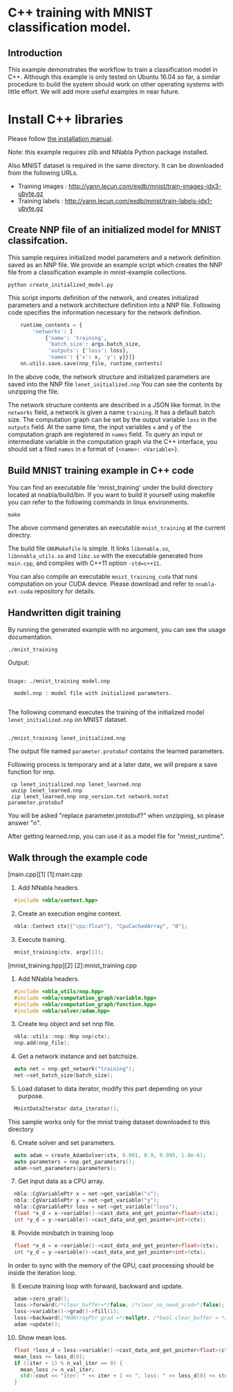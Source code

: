 # C++ training with MNIST classification model.

## Introduction

This example demonstrates the workflow to train a classification model in C++.
Although this example is only tested on Ubuntu 16.04 so far,
a similar procedure to build the system should work on other operating systems with little effort.
We will add more useful examples in near future.

# Install C++ libraries

Please follow [the installation manual](https://github.com/sony/nnabla/blob/master/doc/build/build_cpp_utils.md).

Note: this example requires zlib and NNabla Python package installed.

Also MNIST dataset is required in the same directory.
It can be downloaded from the following URLs.
* Training images : http://yann.lecun.com/exdb/mnist/train-images-idx3-ubyte.gz
* Training labels : http://yann.lecun.com/exdb/mnist/train-labels-idx1-ubyte.gz

## Create NNP file of an initialized model for MNIST classifcation.
This sample requires initialized model parameters and a network definition saved as an NNP file.
We provide an example script which creates the NNP file from a classification example in mnist-example collections.

```shell
python create_initialized_model.py
```

This script imports definition of the network, and creates initialized parameters and a network architecture definition into a NNP file.
Following code specifies the information necessary for the network definition.

```python
    runtime_contents = {
        'networks': [
            {'name': 'training',
             'batch_size': args.batch_size,
             'outputs': {'loss': loss},
             'names': {'x': x, 'y': y}}]}
    nn.utils.save.save(nnp_file, runtime_contents)
```

In the above code, the network structure and initialized parameters are saved into the NNP file `lenet_initialized.nnp`
You can see the contents by unzipping the file.

The network structure contents are described in a JSON like format.
In the `networks` field, a network is given a name `training`. It has a default batch size. 
The computation graph can be set by the output variable `loss` in the `outputs` field. 
At the same time, the input variables `x` and `y` of the computation graph are registered in `names` field. 
To query an input or intermediate variable in the computation graph via the C++ interface, you should set a filed `names` in a format of `{<name>: <Variable>}`.

## Build MNIST training example in C++ code
You can find an executable file 'mnist_training' under the build directory located at nnabla/build/bin.
If you want to build it yourself using makefile you can refer to the following commands in linux environments.

```shell
make
```

The above command generates an executable `mnist_training` at the current directry.

The build file `GNUMakefile` is simple.
It links `libnnabla.so`, `libnnabla_utils.so` and `libz.so` with the executable generated from `main.cpp`, and compiles with C++11 option `-std=c++11`.

You can also compile an executable `mnist_training_cuda` that runs computation on your CUDA device.
Please download and refer to `nnabla-ext-cuda` repository for details.

## Handwritten digit training
By running the generated example with no argument, you can see the usage documentation.

```shell
./mnist_training
```

Output:
```

Usage: ./mnist_training model.nnp

  model.nnp : model file with initialized parameters.


```

The following command executes the training of the initialized model `lenet_initialized.nnp` on MNIST dataset.

```shell

./mnist_training lenet_initialized.nnp

```

The output file named `parameter.protobuf` contains the learned parameters.

Following process is temporary and at a later date, we will prepare a save function for nnp.

```shell
 cp lenet_initialized.nnp lenet_learned.nnp
 unzip lenet_learned.nnp
 zip lenet_learned.nnp nnp_version.txt network.nntxt parameter.protobuf
```

You will be asked "replace parameter.protobuf?" when unzipping, so please answer "n".

After getting learned.nnp, you can use it as a model file for "mnist_runtime".


## Walk through the example code

[main.cpp][1]
[1]:main.cpp
1. Add NNabla headers.
```c++
  #include <nbla/context.hpp>
```

2. Create an execution engine context.
```c++
  nbla::Context ctx{{"cpu:float"}, "CpuCachedArray", "0"};
```

3. Execute training.
```c++
  mnist_training(ctx, argv[1]);
```

[mnist_training.hpp][2]
[2]:mnist_training.cpp
1. Add NNabla headers.
```c++
  #include <nbla_utils/nnp.hpp>
  #include <nbla/computation_graph/variable.hpp>
  #include <nbla/computation_graph/function.hpp>
  #include <nbla/solver/adam.hpp>
```

3. Create `Nnp` object and set nnp file.
```c++
  nbla::utils::nnp::Nnp nnp(ctx);
  nnp.add(nnp_file);
```

4. Get a network instance and set batchsize.
```c++
  auto net = nnp.get_network("training");
  net->set_batch_size(batch_size);
```

5. Load dataset to data iterator, modify this part depending on your purpose.
```c++
  MnistDataIterator data_iterator();
```
  This sample works only for the mnist traing dataset downloaded to this directory

6. Create solver and set parameters.
```c++
  auto adam = create_AdamSolver(ctx, 0.001, 0.9, 0.999, 1.0e-6);
  auto parameters = nnp.get_parameters();
  adam->set_parameters(parameters);
```

7. Get input data as a CPU array.
```c++
  nbla::CgVariablePtr x = net->get_variable("x");
  nbla::CgVariablePtr y = net->get_variable("y");
  nbla::CgVariablePtr loss = net->get_variable("loss");
  float *x_d = x->variable()->cast_data_and_get_pointer<float>(ctx);
  int *y_d = y->variable()->cast_data_and_get_pointer<int>(ctx);
```
8. Provide minibatch in training loop
```c++
  float *x_d = x->variable()->cast_data_and_get_pointer<float>(ctx);
  int *y_d = y->variable()->cast_data_and_get_pointer<int>(ctx);
```
In order to sync with the memory of the GPU, cast processing should be inside the iteration loop.

9. Execute training loop with forward, backward and update.
```c++
  adam->zero_grad();
  loss->forward(/*clear_buffer=*/false, /*clear_no_need_grad=*/false);
  loss->variable()->grad()->fill(1);
  loss->backward(/*NdArrayPtr grad =*/nullptr, /*bool clear_buffer = */false);
  adam->update();
```

10. Show mean loss.
```c++
  float *loss_d = loss->variable()->cast_data_and_get_pointer<float>(ctx);
  mean_loss += loss_d[0];
  if ((iter + 1) % n_val_iter == 0) {
    mean_loss /= n_val_iter;
    std::cout << "iter: " << iter + 1 << ", loss: " << loss_d[0] << std::endl;
  }
```
